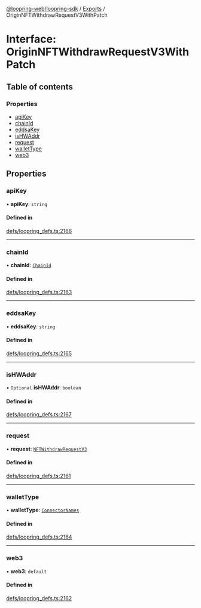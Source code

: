 [@loopring-web/loopring-sdk](../README.md) / [Exports](../modules.md) / OriginNFTWithdrawRequestV3WithPatch

# Interface: OriginNFTWithdrawRequestV3WithPatch

## Table of contents

### Properties

- [apiKey](OriginNFTWithdrawRequestV3WithPatch.md#apikey)
- [chainId](OriginNFTWithdrawRequestV3WithPatch.md#chainid)
- [eddsaKey](OriginNFTWithdrawRequestV3WithPatch.md#eddsakey)
- [isHWAddr](OriginNFTWithdrawRequestV3WithPatch.md#ishwaddr)
- [request](OriginNFTWithdrawRequestV3WithPatch.md#request)
- [walletType](OriginNFTWithdrawRequestV3WithPatch.md#wallettype)
- [web3](OriginNFTWithdrawRequestV3WithPatch.md#web3)

## Properties

### apiKey

• **apiKey**: `string`

#### Defined in

[defs/loopring_defs.ts:2166](https://github.com/Loopring/loopring_sdk/blob/2ea32ee/src/defs/loopring_defs.ts#L2166)

___

### chainId

• **chainId**: [`ChainId`](../enums/ChainId.md)

#### Defined in

[defs/loopring_defs.ts:2163](https://github.com/Loopring/loopring_sdk/blob/2ea32ee/src/defs/loopring_defs.ts#L2163)

___

### eddsaKey

• **eddsaKey**: `string`

#### Defined in

[defs/loopring_defs.ts:2165](https://github.com/Loopring/loopring_sdk/blob/2ea32ee/src/defs/loopring_defs.ts#L2165)

___

### isHWAddr

• `Optional` **isHWAddr**: `boolean`

#### Defined in

[defs/loopring_defs.ts:2167](https://github.com/Loopring/loopring_sdk/blob/2ea32ee/src/defs/loopring_defs.ts#L2167)

___

### request

• **request**: [`NFTWithdrawRequestV3`](NFTWithdrawRequestV3.md)

#### Defined in

[defs/loopring_defs.ts:2161](https://github.com/Loopring/loopring_sdk/blob/2ea32ee/src/defs/loopring_defs.ts#L2161)

___

### walletType

• **walletType**: [`ConnectorNames`](../enums/ConnectorNames.md)

#### Defined in

[defs/loopring_defs.ts:2164](https://github.com/Loopring/loopring_sdk/blob/2ea32ee/src/defs/loopring_defs.ts#L2164)

___

### web3

• **web3**: `default`

#### Defined in

[defs/loopring_defs.ts:2162](https://github.com/Loopring/loopring_sdk/blob/2ea32ee/src/defs/loopring_defs.ts#L2162)
